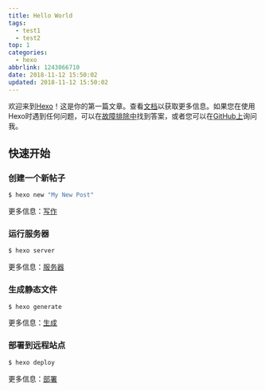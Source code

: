 ```yaml
---
title: Hello World
tags:
  - test1
  - test2
top: 1
categories:
  - hexo
abbrlink: 1243066710
date: 2018-11-12 15:50:02
updated: 2018-11-12 15:50:02
---
```

欢迎来到[Hexo](https://hexo.io/)！这是你的第一篇文章。查看[文档](https://hexo.io/docs/)以获取更多信息。如果您在使用Hexo时遇到任何问题，可以在[故障排除中](https://hexo.io/docs/troubleshooting.html)找到答案，或者您可以在[GitHub上](https://github.com/hexojs/hexo/issues)询问我。 

## 快速开始

### 创建一个新帖子

``` bash
$ hexo new "My New Post"
```

更多信息：[写作](https://hexo.io/docs/writing.html) 

### 运行服务器

``` bash
$ hexo server
```

更多信息：[服务器](https://hexo.io/docs/server.html) 

### 生成静态文件

``` bash
$ hexo generate
```

更多信息：[生成](https://hexo.io/docs/generating.html) 

### 部署到远程站点

``` bash
$ hexo deploy
```

更多信息：[部署](https://hexo.io/docs/deployment.html) 
